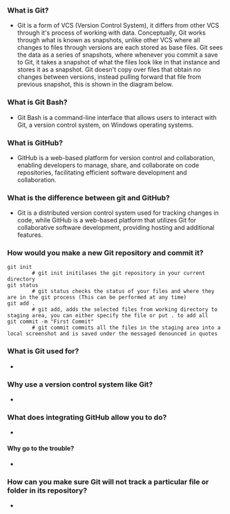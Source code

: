 ### What is Git?

- Git is a form of VCS (Version Control System), it differs from other VCS through it's process of working with data. Conceptually, Git works through what is known as snapshots, unlike other VCS where all changes to files through versions are each stored as base files. Git sees the data as a series of snapshots, where whenever you commit a save to Git, it takes a snapshot of what the files look like in that instance and stores it as a snapshot. Git doesn't copy over files that obtain no changes between versions, instead pulling forward that file from previous snapshot, this is shown in the diagram below.

### What is Git Bash?

- Git Bash is a command-line interface that allows users to interact with Git, a version control system, on Windows operating systems.

### What is GitHub?

- GitHub is a web-based platform for version control and collaboration, enabling developers to manage, share, and collaborate on code repositories, facilitating efficient software development and collaboration.

### What is the difference between git and GitHub?

- Git is a distributed version control system used for tracking changes in code, while GitHub is a web-based platform that utilizes Git for collaborative software development, providing hosting and additional features.

### How would you make a new Git repository and commit it?

```
git init
        # git init initilases the git repository in your current directory
git status
        # git status checks the status of your files and where they are in the git process (This can be performed at any time)
git add .
        # git add, adds the selected files from working directory to staging area, you can either specify the file or put . to add all
git commit -m "First Commit"
        # git commit commits all the files in the staging area into a local screenshot and is saved under the messaged denounced in quotes
```

### What is Git used for?

- 

### Why use a version control system like Git?

- 

### What does integrating GitHub allow you to do?

- 

#### Why go to the trouble?

- 

### How can you make sure Git will not track a particular file or folder in its repository?

- 
